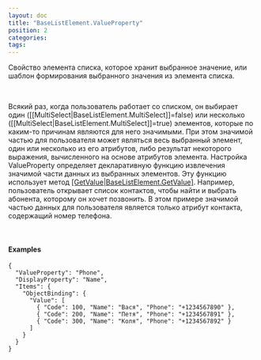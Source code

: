 ```yaml
---
layout: doc
title: "BaseListElement.ValueProperty"
position: 2
categories: 
tags: 
---
```


Свойство элемента списка, которое хранит выбранное значение, или шаблон формирования выбранного значения из элемента списка.

  

Всякий раз, когда пользователь работает со списком, он выбирает один ([[MultiSelect|BaseListElement.MultiSelect]]=false) или несколько ([[MultiSelect|BaseListElement.MultiSelect]]=true) элементов, которые по каким-то причинам являются для него значимыми. При этом значимой частью для пользователя может являться весь выбранный элемент, один или несколько из его атрибутов, либо результат некоторого выражения, вычисленного на основе атрибутов элемента. Настройка ValueProperty определяет декларативную функцию извлечения значимой части данных из выбранных элементов. Эту функцию использует метод [[GetValue|BaseListElement.GetValue]](). Например, пользователь открывает список контактов, чтобы найти и выбрать абонента, которому он хочет позвонить. В этом примере значимой частью данных для пользователя является только атрибут контакта, содержащий номер телефона.

   

#### Examples

```
{
  "ValueProperty": "Phone",
  "DisplayProperty": "Name",
  "Items": {
    "ObjectBinding": {
      "Value": [
        { "Code": 100, "Name": "Вася", "Phone": "+1234567890" },
        { "Code": 200, "Name": "Петя", "Phone": "+1234567891" },
        { "Code": 300, "Name": "Коля", "Phone": "+1234567892" }
      ]
    }
  }
}
```

 

 

